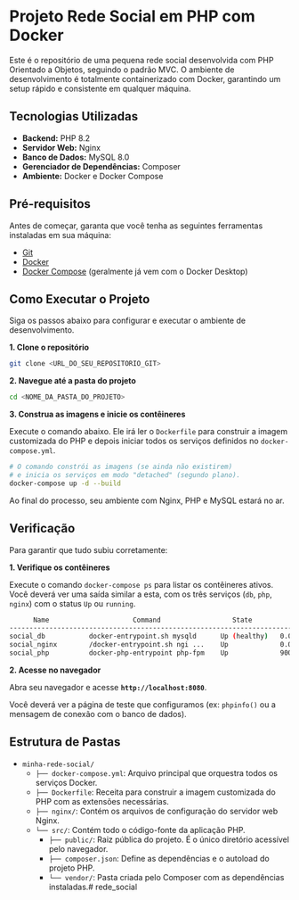 # Projeto Rede Social em PHP com Docker

Este é o repositório de uma pequena rede social desenvolvida com PHP Orientado a Objetos, seguindo o padrão MVC. O ambiente de desenvolvimento é totalmente containerizado com Docker, garantindo um setup rápido e consistente em qualquer máquina.

## Tecnologias Utilizadas

* **Backend:** PHP 8.2
* **Servidor Web:** Nginx
* **Banco de Dados:** MySQL 8.0
* **Gerenciador de Dependências:** Composer
* **Ambiente:** Docker e Docker Compose

## Pré-requisitos

Antes de começar, garanta que você tenha as seguintes ferramentas instaladas em sua máquina:

* [Git](https://git-scm.com/)
* [Docker](https://www.docker.com/products/docker-desktop/)
* [Docker Compose](https://docs.docker.com/compose/) (geralmente já vem com o Docker Desktop)

## Como Executar o Projeto

Siga os passos abaixo para configurar e executar o ambiente de desenvolvimento.

**1. Clone o repositório**

```bash
git clone <URL_DO_SEU_REPOSITORIO_GIT>
```

**2. Navegue até a pasta do projeto**

```bash
cd <NOME_DA_PASTA_DO_PROJETO>
```

**3. Construa as imagens e inicie os contêineres**

Execute o comando abaixo. Ele irá ler o `Dockerfile` para construir a imagem customizada do PHP e depois iniciar todos os serviços definidos no `docker-compose.yml`.

```bash
# O comando constrói as imagens (se ainda não existirem)
# e inicia os serviços em modo "detached" (segundo plano).
docker-compose up -d --build
```

Ao final do processo, seu ambiente com Nginx, PHP e MySQL estará no ar.

## Verificação

Para garantir que tudo subiu corretamente:

**1. Verifique os contêineres**

Execute o comando `docker-compose ps` para listar os contêineres ativos. Você deverá ver uma saída similar a esta, com os três serviços (`db`, `php`, `nginx`) com o status `Up` ou `running`.

```bash
      Name                     Command                  State           Ports
------------------------------------------------------------------------------------------
social_db           docker-entrypoint.sh mysqld      Up (healthy)   0.0.0.0:3306->3306/tcp
social_nginx        /docker-entrypoint.sh ngi ...    Up             0.0.0.0:8080->80/tcp
social_php          docker-php-entrypoint php-fpm    Up             9000/fpm
```

**2. Acesse no navegador**

Abra seu navegador e acesse **`http://localhost:8080`**.

Você deverá ver a página de teste que configuramos (ex: `phpinfo()` ou a mensagem de conexão com o banco de dados).

## Estrutura de Pastas

* `minha-rede-social/`
    * `├── docker-compose.yml`: Arquivo principal que orquestra todos os serviços Docker.
    * `├── Dockerfile`: Receita para construir a imagem customizada do PHP com as extensões necessárias.
    * `├── nginx/`: Contém os arquivos de configuração do servidor web Nginx.
    * `└── src/`: Contém todo o código-fonte da aplicação PHP.
        * `├── public/`: Raiz pública do projeto. É o único diretório acessível pelo navegador.
        * `├── composer.json`: Define as dependências e o autoload do projeto PHP.
        * `└── vendor/`: Pasta criada pelo Composer com as dependências instaladas.# rede_social
